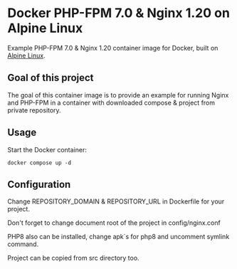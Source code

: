 # Docker PHP-FPM 7.0 & Nginx 1.20 on Alpine Linux
Example PHP-FPM 7.0 & Nginx 1.20 container image for Docker, built on [Alpine Linux](https://www.alpinelinux.org/).

## Goal of this project
The goal of this container image is to provide an example for running Nginx and PHP-FPM in a container with downloaded
compose & project from private repository.

## Usage
Start the Docker container:

    docker compose up -d

## Configuration
Change REPOSITORY_DOMAIN & REPOSITORY_URL in Dockerfile for your project.

Don't forget to change document root of the project in config/nginx.conf

PHP8 also can be installed, change apk`s for php8 and uncomment symlink command.

Project can be copied from src directory too.